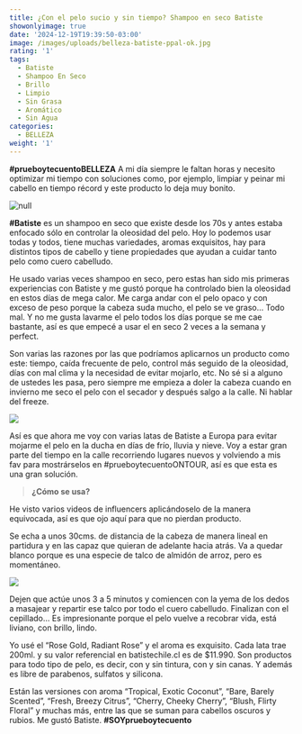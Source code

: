 ```yaml
---
title: ¿Con el pelo sucio y sin tiempo? Shampoo en seco Batiste
showonlyimage: true
date: '2024-12-19T19:39:50-03:00'
image: /images/uploads/belleza-batiste-ppal-ok.jpg
rating: '1'
tags:
  - Batiste
  - Shampoo En Seco
  - Brillo
  - Limpio
  - Sin Grasa
  - Aromático
  - Sin Agua
categories:
  - BELLEZA
weight: '1'
---
```

**\#prueboytecuentoBELLEZA** A mi día siempre le faltan horas y necesito optimizar mi tiempo con soluciones como, por ejemplo, limpiar y peinar mi cabello en tiempo récord y este producto lo deja muy bonito.

<!--more-->

![null](/images/uploads/belleza-batiste-ppal-ok.jpg)

**\#Batiste** es un shampoo en seco que existe desde los 70s y antes estaba enfocado sólo en controlar la oleosidad del pelo. Hoy lo podemos usar todas y todos, tiene muchas variedades, aromas exquisitos, hay para distintos tipos de cabello y tiene propiedades que ayudan a cuidar tanto pelo como cuero cabelludo.

He usado varias veces shampoo en seco, pero estas han sido mis primeras experiencias con Batiste y me gustó porque ha controlado bien la oleosidad en estos días de mega calor. Me carga andar con el pelo opaco y con exceso de peso porque la cabeza suda mucho, el pelo se ve graso… Todo mal. Y no me gusta lavarme el pelo todos los días porque se me cae bastante, así es que empecé a usar el en seco 2 veces a la semana y perfect.

Son varias las razones por las que podríamos aplicarnos un producto como este: tiempo, caída frecuente de pelo, control más seguido de la oleosidad, días con mal clima y la necesidad de evitar mojarlo, etc. No sé si a alguno de ustedes les pasa, pero siempre me empieza a doler la cabeza cuando en invierno me seco el pelo con el secador y después salgo a la calle. Ni hablar del freeze.

![](/images/uploads/belleza-batiste-pelo-sucio-collage-ok.jpg)

 

Así es que ahora me voy con varias latas de Batiste a Europa para evitar mojarme el pelo en la ducha en días de frío, lluvia y nieve. Voy a estar gran parte del tiempo en la calle recorriendo lugares nuevos y volviendo a mis fav para mostrárselos en #prueboytecuentoONTOUR, así es que esta es una gran solución.

> **¿Cómo se usa?**

He visto varios videos de influencers aplicándoselo de la manera equivocada, así es que ojo aquí para que no pierdan producto.

Se echa a unos 30cms. de distancia de la cabeza de manera lineal en partidura y en las capaz que quieran de adelante hacia atrás. Va a quedar blanco porque es una especie de talco de almidón de arroz, pero es momentáneo.

![](/images/uploads/belleza-batiste-aplicacion-collage.jpg)

Dejen que actúe unos 3 a 5 minutos y comiencen con la yema de los dedos a masajear y repartir ese talco por todo el cuero cabelludo. Finalizan con el cepillado… Es impresionante porque el pelo vuelve a recobrar vida, está liviano, con brillo, lindo.

Yo usé el “Rose Gold, Radiant Rose” y el aroma es exquisito. Cada lata trae 200ml. y su valor referencial en batistechile.cl es de $11.990. Son productos para todo tipo de pelo, es decir, con y sin tintura, con y sin canas. Y además es libre de parabenos, sulfatos y silicona.

Están las versiones con aroma “Tropical, Exotic Coconut”, “Bare, Barely Scented”, “Fresh, Breezy Citrus”, “Cherry, Cheeky Cherry”, “Blush, Flirty Floral” y muchas más, entre las que se suman para cabellos oscuros y rubios. Me gustó Batiste. **\#SOYprueboytecuento**
